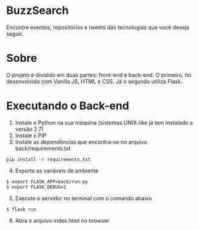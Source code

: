 # BuzzSearch
Encontre eventos, repositórios e tweets das tecnologias que você deseja seguir.

# Sobre
O projeto é dividido em duas partes: front-end e back-end. O primeiro, foi desenvolvido com Vanilla JS, HTML e CSS. Já o segundo utiliza Flask.

# Executando o Back-end
1. Instale o Python na sua máquina (sistemas UNIX-like já tem instalado a versão 2.7)
2. Instale o PIP
3. Instale as dependências que encontra-se no arquivo back/requirements.txt
```
pip install -r requirements.txt
```
4. Exporte as variáveis de ambiente
```
$ export FLASK_APP=back/run.py
$ export FLASK_DEBUG=1
```
5. Execute o servidor no terminal com o comando abaixo
```
$ flask run
```
6. Abra o arquivo index.html no browser
